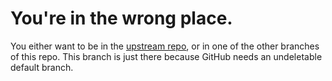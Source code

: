 # You're in the wrong place.

You either want to be in the [upstream repo][1], or in one of the other branches of this repo.  This branch is just there because GitHub needs an undeletable default branch.

[1]: https://github.com/void-linux/void-packages
